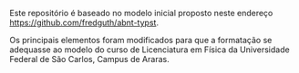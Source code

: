 Este repositório é baseado no modelo inicial proposto neste endereço https://github.com/fredguth/abnt-typst.

Os principais elementos foram modificados para que a formatação se adequasse ao modelo do curso de Licenciatura em Física da Universidade Federal de São Carlos, Campus de Araras.
